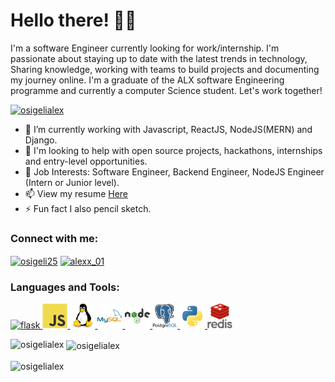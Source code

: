 <h1>Hello there! 👋🏾</h1>
<p>I'm a software Engineer currently looking for work/internship. I'm passionate about staying up to date with the latest trends in technology, Sharing knowledge, working with teams to build projects and documenting my journey online. I'm a graduate of the ALX software Engineering programme and currently a computer Science student. Let's work together!</p>

<p align="left"> <a href="https://github.com/ryo-ma/github-profile-trophy"><img src="https://github-profile-trophy.vercel.app/?username=osigelialex" alt="osigelialex" /></a> </p>

- 🌱 I’m currently working with Javascript, ReactJS, NodeJS(MERN) and Django.
- 💬 I'm looking to help with open source projects, hackathons, internships and entry-level opportunities.
- 💼 Job Interests: Software Engineer, Backend Engineer, NodeJS Engineer (Intern or Junior level).
- 📫 View my resume <a href="https://docs.google.com/document/d/1FeCJNDzHBdw9-sqnRS8QfwQadZobxpZbhlWGukM1OWs/edit?usp=sharing">Here</a>
- ⚡ Fun fact I also pencil sketch.

<h3 align="left">Connect with me:</h3>
<p align="left">
<a href="https://twitter.com/osigeli25" target="blank"><img align="center" src="https://raw.githubusercontent.com/rahuldkjain/github-profile-readme-generator/master/src/images/icons/Social/twitter.svg" alt="osigeli25" height="30" width="40" /></a>
<a href="https://www.leetcode.com/alexx_01" target="blank"><img align="center" src="https://raw.githubusercontent.com/rahuldkjain/github-profile-readme-generator/master/src/images/icons/Social/leet-code.svg" alt="alexx_01" height="30" width="40" /></a>
</p>

<h3 align="left">Languages and Tools:</h3>
<p align="left"> <a href="https://flask.palletsprojects.com/" target="_blank" rel="noreferrer"> <img src="https://www.vectorlogo.zone/logos/pocoo_flask/pocoo_flask-icon.svg" alt="flask" width="40" height="40"/> </a> <a href="https://developer.mozilla.org/en-US/docs/Web/JavaScript" target="_blank" rel="noreferrer"> <img src="https://raw.githubusercontent.com/devicons/devicon/master/icons/javascript/javascript-original.svg" alt="javascript" width="40" height="40"/> </a> <a href="https://www.linux.org/" target="_blank" rel="noreferrer"> <img src="https://raw.githubusercontent.com/devicons/devicon/master/icons/linux/linux-original.svg" alt="linux" width="40" height="40"/> </a> <a href="https://www.mysql.com/" target="_blank" rel="noreferrer"> <img src="https://raw.githubusercontent.com/devicons/devicon/master/icons/mysql/mysql-original-wordmark.svg" alt="mysql" width="40" height="40"/> </a> <a href="https://nodejs.org" target="_blank" rel="noreferrer"> <img src="https://raw.githubusercontent.com/devicons/devicon/master/icons/nodejs/nodejs-original-wordmark.svg" alt="nodejs" width="40" height="40"/> </a> <a href="https://www.postgresql.org" target="_blank" rel="noreferrer"> <img src="https://raw.githubusercontent.com/devicons/devicon/master/icons/postgresql/postgresql-original-wordmark.svg" alt="postgresql" width="40" height="40"/> </a> <a href="https://www.python.org" target="_blank" rel="noreferrer"> <img src="https://raw.githubusercontent.com/devicons/devicon/master/icons/python/python-original.svg" alt="python" width="40" height="40"/> </a> <a href="https://redis.io" target="_blank" rel="noreferrer"> <img src="https://raw.githubusercontent.com/devicons/devicon/master/icons/redis/redis-original-wordmark.svg" alt="redis" width="40" height="40"/> </a> </p>

<p><img align="left" src="https://github-readme-stats.vercel.app/api/top-langs?username=osigelialex&show_icons=true&locale=en&layout=compact" alt="osigelialex" /></p>

<p>&nbsp;<img align="center" src="https://github-readme-stats.vercel.app/api?username=osigelialex&show_icons=true&locale=en" alt="osigelialex" /></p>

<p><img align="center" src="https://github-readme-streak-stats.herokuapp.com/?user=osigelialex&" alt="osigelialex" /></p>
